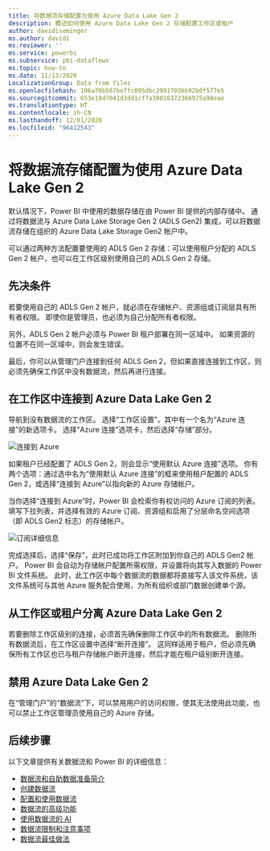 ```yaml
---
title: 将数据流存储配置为使用 Azure Data Lake Gen 2
description: 概述如何使用 Azure Data Lake Gen 2 存储配置工作区或租户
author: davidiseminger
ms.author: davidi
ms.reviewer: ''
ms.service: powerbi
ms.subservice: pbi-dataflows
ms.topic: how-to
ms.date: 11/13/2020
LocalizationGroup: Data from files
ms.openlocfilehash: 106a70b567be7fc095dbc29917036b92b0f577e5
ms.sourcegitcommit: 653e18d7041d3dd1cf7a38010372366975a98eae
ms.translationtype: HT
ms.contentlocale: zh-CN
ms.lasthandoff: 12/01/2020
ms.locfileid: "96412543"
---
```

# <a name="configuring-dataflow-storage-to-use-azure-data-lake-gen-2"></a>将数据流存储配置为使用 Azure Data Lake Gen 2 

默认情况下，Power BI 中使用的数据存储在由 Power BI 提供的内部存储中。 通过将数据流与 Azure Data Lake Storage Gen 2 (ADLS Gen2) 集成，可以将数据流存储在组织的 Azure Data Lake Storage Gen2 帐户中。

可以通过两种方法配置要使用的 ADLS Gen 2 存储：可以使用租户分配的 ADLS Gen 2 帐户，也可以在工作区级别使用自己的 ADLS Gen 2 存储。 

## <a name="pre-requisites"></a>先决条件

若要使用自己的 ADLS Gen 2 帐户，就必须在存储帐户、资源组或订阅层具有所有者权限。 即使你是管理员，也必须为自己分配所有者权限。 

另外，ADLS Gen 2 帐户必须与 Power BI 租户部署在同一区域中。 如果资源的位置不在同一区域中，则会发生错误。

最后，你可以从管理门户连接到任何 ADLS Gen 2，但如果直接连接到工作区，则必须先确保工作区中没有数据流，然后再进行连接。

## <a name="connecting-to-an-azure-data-lake-gen-2-at-a-workspace"></a>在工作区中连接到 Azure Data Lake Gen 2
导航到没有数据流的工作区。 选择“工作区设置”，其中有一个名为“Azure 连接”的新选项卡。 选择“Azure 连接”选项卡，然后选择“存储”部分。


![连接到 Azure](media/dataflows-azure-data-lake-storage-integration/connect-to-azure.png)
 
如果租户已经配置了 ADLS Gen 2，则会显示“使用默认 Azure 连接”选项。 你有两个选项：通过选中名为“使用默认 Azure 连接”的框来使用租户配置的 ADLS Gen 2，或选择“连接到 Azure”以指向新的 Azure 存储帐户。 

当你选择“连接到 Azure”时，Power BI 会检索你有权访问的 Azure 订阅的列表。 填写下拉列表，并选择有效的 Azure 订阅、资源组和启用了分层命名空间选项（即 ADLS Gen2 标志）的存储帐户。

![订阅详细信息](media/dataflows-azure-data-lake-storage-integration/subscription-details-enter.png)
 
完成选择后，选择“保存”，此时已成功将工作区附加到你自己的 ADLS Gen2 帐户。 Power BI 会自动为存储帐户配置所需权限，并设置将向其写入数据的 Power BI 文件系统。 此时，此工作区中每个数据流的数据都将直接写入该文件系统，该文件系统可与其他 Azure 服务配合使用，为所有组织或部门数据创建单个源。

## <a name="detaching-azure-data-lake-gen-2-from-a-workspace-or-tenant"></a>从工作区或租户分离 Azure Data Lake Gen 2

若要删除工作区级别的连接，必须首先确保删除工作区中的所有数据流。 删除所有数据流后，在工作区设置中选择“断开连接”。 这同样适用于租户，但必须先确保所有工作区也已与租户存储帐户断开连接，然后才能在租户级别断开连接。

## <a name="disabling-azure-data-lake-gen-2"></a>禁用 Azure Data Lake Gen 2

在“管理门户”的“数据流”下，可以禁用用户的访问权限，使其无法使用此功能，也可以禁止工作​区管理员使用自己的 Azure 存储。

## <a name="next-steps"></a>后续步骤
以下文章提供有关数据流和 Power BI 的详细信息：

* [数据流和自助数据准备简介](dataflows-introduction-self-service.md)
* [创建数据流](dataflows-create.md)
* [配置和使用数据流](dataflows-configure-consume.md)
* [数据流的高级功能](dataflows-premium-features.md)
* [使用数据流的 AI](dataflows-machine-learning-integration.md)
* [数据流限制和注意事项](dataflows-features-limitations.md)
* [数据流最佳做法](dataflows-best-practices.md)